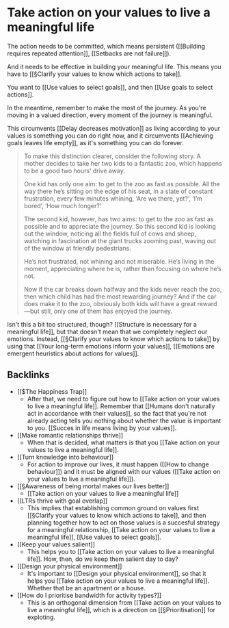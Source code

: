 # Take action on your values to live a meaningful life
The action needs to be committed, which means persistent ([[Building requires repeated attention]], [[Setbacks are not failure]]).

And it needs to be effective in building your meaningful life. This means you have to [[§Clarify your values to know which actions to take]].

You want to [[Use values to select goals]], and then [[Use goals to select actions]].

In the meantime, remember to make the most of the journey. As you're moving in a valued direction, every moment of the journey is meaningful.

This circumvents [[Delay decreases motivation]] as living according to your values is something you can do right now, and it circumvents [[Achieving goals leaves life empty]], as it's something you can do forever.

> To make this distinction clearer, consider the following story. A mother decides to take her two kids to a fantastic zoo, which happens to be a good two hours’ drive away. 
> 
> One kid has only one aim: to get to the zoo as fast as possible. All the way there he’s sitting on the edge of his seat, in a state of constant frustration, every few minutes whining, ‘Are we there, yet?’, ‘I’m bored’, ‘How much longer?’
> 
> The second kid, however, has two aims: to get to the zoo as fast as possible and to appreciate the journey. So this second kid is looking out the window, noticing all the fields full of cows and sheep, watching in fascination at the giant trucks zooming past, waving out of the window at friendly pedestrians. 
> 
> He’s not frustrated, not whining and not miserable. He’s living in the moment, appreciating where he is, rather than focusing on where he’s not.
> 
> Now if the car breaks down halfway and the kids never reach the zoo, then which child has had the most rewarding journey? And if the car does make it to the zoo, obviously both kids will have a great reward—but still, only one of them has enjoyed the journey.

Isn't this a bit too structured, though? [[Structure is necessary for a meaningful life]], but that doesn't mean that we completely neglect our emotions. Instead, [[§Clarify your values to know which actions to take]] by using that [[Your long-term emotions inform your values]], [[Emotions are emergent heuristics about actions for values]].

## Backlinks
* [[$The Happiness Trap]]
	* After that, we need to figure out how to [[Take action on your values to live a meaningful life]]. Remember that [[Humans don't naturally act in accordance with their values]], so the fact that you're not already acting tells you nothing about whether the value is important to you. [[Succes in life means living by your values]].
* [[Make romantic relationships thrive]]
	* When that is decided, what matters is that you [[Take action on your values to live a meaningful life]].
* [[Turn knowledge into behaviour]]
	* For action to improve our lives, it must happen ([[How to change behaviour]]) and it must be aligned with our values ([[Take action on your values to live a meaningful life]]).
* [[§Awareness of being mortal makes our lives better]]
	* [[Take action on your values to live a meaningful life]]
* [[LTRs thrive with goal overlap]]
	* This implies that establishing common ground on values first [[§Clarify your values to know which actions to take]], and then planning together how to act on those values is a succesful strategy for a meaningful relationship, [[Take action on your values to live a meaningful life]], [[Use values to select goals]].
* [[Keep your values salient]]
	* This helps you to [[Take action on your values to live a meaningful life]]. How, then, do we keep them salient day to day?
* [[Design your physical environment]]
	* It's important to [[Design your physical environment]], so that it helps you [[Take action on your values to live a meaningful life]]. Whether that be an apartment or a house.
* [[How do I prioritise bandwidth for activity types?]]
	* This is an orthogonal dimension from [[Take action on your values to live a meaningful life]], which is a direction on [[§Prioritisation]] for exploting.

<!-- #Life -->

<!-- {BearID:573804CD-ACD3-4892-BC28-6B1C485BD861-15756-00001304591BD4F1} -->
